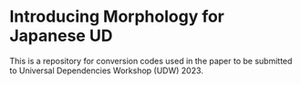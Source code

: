 # Introducing Morphology for Japanese UD

This is a repository for conversion codes used in the paper to be submitted to Universal Dependencies Workshop (UDW) 2023.
